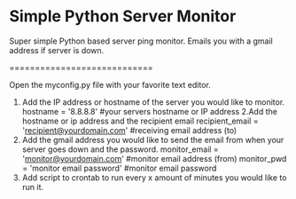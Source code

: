 Simple Python Server Monitor
============================

Super simple Python based server ping monitor. Emails you with a gmail address if server is down.

============================

Open the myconfig.py file with your favorite text editor.

1. Add the IP address or hostname of the server you would like to monitor.
  hostname = '8.8.8.8'  #your servers hostname or IP address
2.Add the hostname or ip address and the recipient email 
  recipient_email = 'recipient@yourdomain.com' #receiving email address (to)  
3. Add the gmail address you would like to send the email from when your server goes down and the password.
  monitor_email = 'monitor@yourdomain.com' #monitor email address (from)
  monitor_pwd = 'monitor email password' #monitor email password
4. Add script to crontab to run every x amount of minutes you would like to run it.


